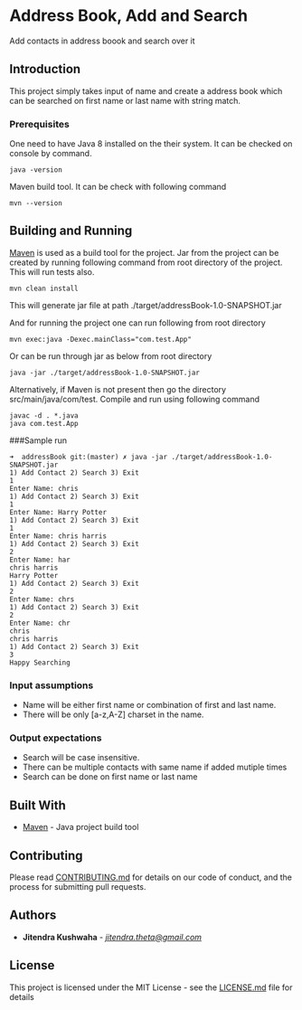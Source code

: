 # Address Book, Add and Search

Add contacts in address boook and search over it

## Introduction

This project simply takes input of name and create a address book which can be searched on first name or last name with string match.

### Prerequisites

One need to have Java 8 installed on the their system. It can be checked on console by command.

```
java -version
```

Maven build tool. It can be check with following command

```
mvn --version
```

## Building and Running

[Maven](https://maven.apache.org/) is used as a build tool for the project. 
Jar from the project can be created by running following command from root directory of the project. This will run tests also.

```
mvn clean install
```
This will generate jar file at path ./target/addressBook-1.0-SNAPSHOT.jar

And for running the project one can run following from root directory

```
mvn exec:java -Dexec.mainClass="com.test.App"
```
Or can be run through jar as below from root directory

```
java -jar ./target/addressBook-1.0-SNAPSHOT.jar
```

Alternatively, if Maven is not present then go the directory src/main/java/com/test.
Compile and run using following command

```
javac -d . *.java
java com.test.App
```

###Sample run
```
➜  addressBook git:(master) ✗ java -jar ./target/addressBook-1.0-SNAPSHOT.jar
1) Add Contact 2) Search 3) Exit
1
Enter Name: chris
1) Add Contact 2) Search 3) Exit
1
Enter Name: Harry Potter
1) Add Contact 2) Search 3) Exit
1
Enter Name: chris harris
1) Add Contact 2) Search 3) Exit
2
Enter Name: har
chris harris
Harry Potter
1) Add Contact 2) Search 3) Exit
2
Enter Name: chrs
1) Add Contact 2) Search 3) Exit
2
Enter Name: chr
chris
chris harris
1) Add Contact 2) Search 3) Exit
3
Happy Searching
```

### Input assumptions
* Name will be either first name or combination of first and last name.
* There will be only [a-z,A-Z] charset in the name.

### Output expectations
* Search will be case insensitive.
* There can be multiple contacts with same name if added mutiple times
* Search can be done on first name or last name

## Built With

* [Maven](https://maven.apache.org/) - Java project build tool

## Contributing

Please read [CONTRIBUTING.md](https://gist.github.com/PurpleBooth/b24679402957c63ec426) for details on our code of conduct, and the process for submitting pull requests.


## Authors

* **Jitendra Kushwaha** - *jitendra.theta@gmail.com* 


## License

This project is licensed under the MIT License - see the [LICENSE.md](LICENSE.md) file for details

